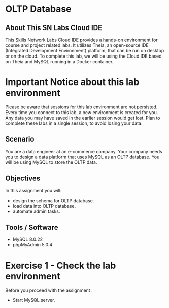 # OLTP Database
## About This SN Labs Cloud IDE
This Skills Network Labs Cloud IDE provides a hands-on environment for course and project related labs. It utilizes Theia, an open-source IDE (Integrated Development Environment) platform, that can be run on desktop or on the cloud. To complete this lab, we will be using the Cloud IDE based on Theia and MySQL running in a Docker container.

# Important Notice about this lab environment
Please be aware that sessions for this lab environment are not persisted. Every time you connect to this lab, a new environment is created for you. Any data you may have saved in the earlier session would get lost. Plan to complete these labs in a single session, to avoid losing your data.
## Scenario
You are a data engineer at an e-commerce company. Your company needs you to design a data platform that uses MySQL as an OLTP database. You will be using MySQL to store the OLTP data.
## Objectives
In this assignment you will:
* design the schema for OLTP database.
* load data into OLTP database.
* automate admin tasks.
## Tools / Software
* MySQL 8.0.22
* phpMyAdmin 5.0.4

# Exercise 1 - Check the lab environment
Before you proceed with the assignment :
* Start MySQL server.
